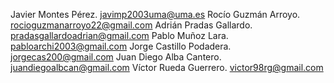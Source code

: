 Javier Montes Pérez. javimp2003uma@uma.es
Rocío Guzmán Arroyo. rocioguzmanarroyo22@gmail.com
Adrián Pradas Gallardo. pradasgallardoadrian@gmail.com
Pablo Muñoz Lara. pabloarchi2003@gmail.com
Jorge Castillo Podadera. jorgecas200@gmail.com
Juan Diego Alba Cantero. juandiegoalbcan@gmail.com
Víctor Rueda Guerrero. victor98rg@gmail.com
